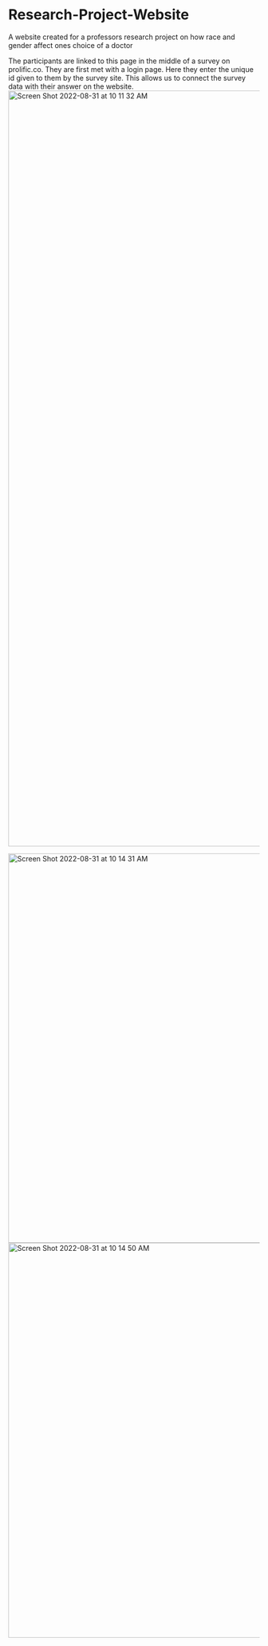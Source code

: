 # Research-Project-Website
A website created for a professors research project on how race and gender affect ones choice of a doctor

The participants are linked to this page in the middle of a survey on prolific.co.
They are first met with a login page.
Here they enter the unique id given to them by the survey site. This allows us to connect the survey data with their answer on the website.
<img width="1512" alt="Screen Shot 2022-08-31 at 10 11 32 AM" src="https://user-images.githubusercontent.com/112192138/187699706-2b8e1642-c8ed-4c61-b900-f9003e58c100.png">

<img width="779" alt="Screen Shot 2022-08-31 at 10 14 31 AM" src="https://user-images.githubusercontent.com/112192138/187700306-a6905bc8-762e-42c9-9a02-54f1dfdac22c.png">
<img width="790" alt="Screen Shot 2022-08-31 at 10 14 50 AM" src="https://user-images.githubusercontent.com/112192138/187700376-d17a31d7-1e18-4fd5-916f-fa80091bb5e2.png">
